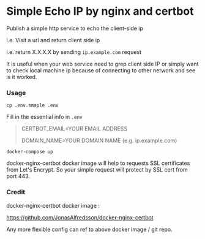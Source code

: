 # Simple Echo IP by nginx and certbot

Publish a simple http service to echo the client-side ip

i.e. Visit a url and return client side ip

i.e. return X.X.X.X by sending `ip.example.com` request

It is useful when your web service need to grep client side IP or simply want to check local machine ip because of connecting to other network and see is it worked.

### Usage
`cp .env.smaple .env`

Fill in the essential info in `.env`

>CERTBOT_EMAIL=YOUR EMAIL ADDRESS
>
>DOMAIN_NAME=YOUR DOMAIN NAME (e.g. ip.example.com)

`docker-compose up`

docker-nginx-certbot docker image will help to requests SSL certificates from Let's Encrypt. 
So your simple request will protect by SSL cert from port 443.

### Credit
docker-nginx-certbot docker image :

https://github.com/JonasAlfredsson/docker-nginx-certbot

Any more flexible config can ref to above docker image / git repo.
